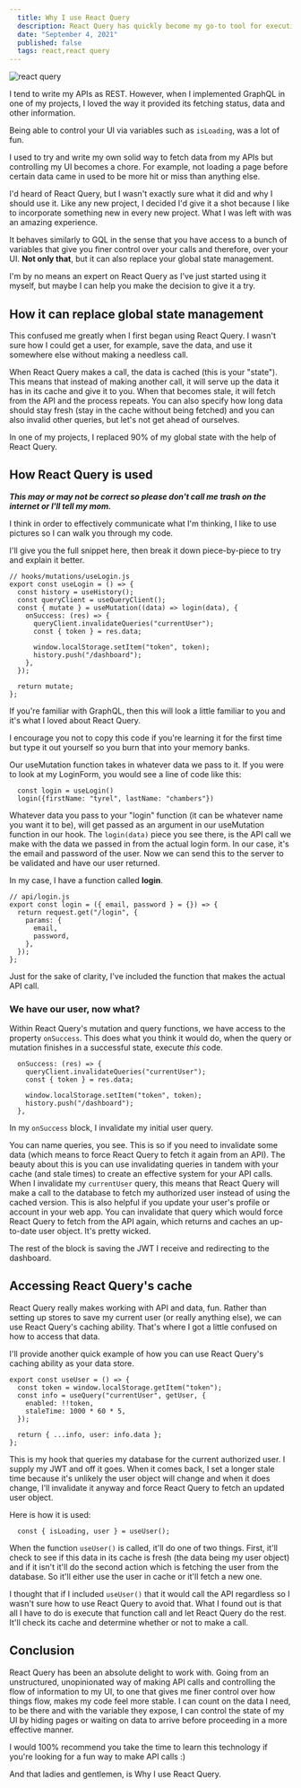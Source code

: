 ```yaml
---
  title: Why I use React Query
  description: React Query has quickly become my go-to tool for executing API calls
  date: "September 4, 2021"
  published: false
  tags: react,react query
---
```


![react query](/images/react-query.png)

I tend to write my APIs as REST. However, when I implemented GraphQL in one of my projects, I loved the way it provided its fetching status, data and other information.

Being able to control your UI via variables such as `isLoading`, was a lot of fun.

I used to try and write my own solid way to fetch data from my APIs but controlling my UI becomes a chore. For example, not loading a page before certain data came in used to be more hit or miss than anything else.

I'd heard of React Query, but I wasn't exactly sure what it did and why I should use it. Like any new project, I decided I'd give it a shot because I like to incorporate something new in every new project. What I was left with was an amazing experience.

It behaves similarly to GQL in the sense that you have access to a bunch of variables that give you finer control over your calls and therefore, over your UI. **Not only that**, but it can also replace your global state management.

I'm by no means an expert on React Query as I've just started using it myself, but maybe I can help you make the decision to give it a try.

## How it can replace global state management

This confused me greatly when I first began using React Query. I wasn't sure how I could get a user, for example, save the data, and use it somewhere else without making a needless call.

When React Query makes a call, the data is cached (this is your "state"). This means that instead of making another call, it will serve up the data it has in its cache and give it to you. When that becomes stale, it will fetch from the API and the process repeats. You can also specify how long data should stay fresh (stay in the cache without being fetched) and you can also invalid other queries, but let's not get ahead of ourselves.

In one of my projects, I replaced 90% of my global state with the help of React Query.

## How React Query is used

**_This may or may not be correct so please don't call me trash on the internet or I'll tell my mom._**

I think in order to effectively communicate what I'm thinking, I like to use pictures so I can walk you through my code.

I'll give you the full snippet here, then break it down piece-by-piece to try and explain it better.

```
// hooks/mutations/useLogin.js
export const useLogin = () => {
  const history = useHistory();
  const queryClient = useQueryClient();
  const { mutate } = useMutation((data) => login(data), {
    onSuccess: (res) => {
      queryClient.invalidateQueries("currentUser");
      const { token } = res.data;

      window.localStorage.setItem("token", token);
      history.push("/dashboard");
    },
  });

  return mutate;
};
```

If you're familiar with GraphQL, then this will look a little familiar to you and it's what I loved about React Query.

I encourage you not to copy this code if you're learning it for the first time but type it out yourself so you burn that into your memory banks.

Our useMutation function takes in whatever data we pass to it. If you were to look at my LoginForm, you would see a line of code like this:

```
  const login = useLogin()
  login({firstName: "tyrel", lastName: "chambers"})
```

Whatever data you pass to your "login" function (it can be whatever name you want it to be), will get passed as an argument in our useMutation function in our hook. The `login(data)` piece you see there, is the API call we make with the data we passed in from the actual login form. In our case, it's the email and password of the user. Now we can send this to the server to be validated and have our user returned.

In my case, I have a function called **login**.

```
// api/login.js
export const login = ({ email, password } = {}) => {
  return request.get("/login", {
    params: {
      email,
      password,
    },
  });
};
```

Just for the sake of clarity, I've included the function that makes the actual API call.

### We have our user, now what?

Within React Query's mutation and query functions, we have access to the property `onSuccess`. This does what you think it would do, when the query or mutation finishes in a successful state, execute _this_ code.

```
  onSuccess: (res) => {
    queryClient.invalidateQueries("currentUser");
    const { token } = res.data;

    window.localStorage.setItem("token", token);
    history.push("/dashboard");
  },

```

In my `onSuccess` block, I invalidate my initial user query.

You can name queries, you see. This is so if you need to invalidate some data (which means to force React Query to fetch it again from an API). The beauty about this is you can use invalidating queries in tandem with your cache (and stale times) to create an effective system for your API calls. When I invalidate my `currentUser` query, this means that React Query will make a call to the database to fetch my authorized user instead of using the cached version. This is also helpful if you update your user's profile or account in your web app. You can invalidate that query which would force React Query to fetch from the API again, which returns and caches an up-to-date user object. It's pretty wicked.

The rest of the block is saving the JWT I receive and redirecting to the dashboard.

## Accessing React Query's cache

React Query really makes working with API and data, fun. Rather than setting up stores to save my current user (or really anything else), we can use React Query's caching ability. That's where I got a little confused on how to access that data.

I'll provide another quick example of how you can use React Query's caching ability as your data store.

```
export const useUser = () => {
  const token = window.localStorage.getItem("token");
  const info = useQuery("currentUser", getUser, {
    enabled: !!token,
    staleTime: 1000 * 60 * 5,
  });

  return { ...info, user: info.data };
};
```

This is my hook that queries my database for the current authorized user. I supply my JWT and off it goes. When it comes back, I set a longer stale time because it's unlikely the user object will change and when it does change, I'll invalidate it anyway and force React Query to fetch an updated user object.

Here is how it is used:

```
  const { isLoading, user } = useUser();
```

When the function `useUser()` is called, it'll do one of two things. First, it'll check to see if this data in its cache is fresh (the data being my user object) and if it isn't it'll do the second action which is fetching the user from the database. So it'll either use the user in cache or it'll fetch a new one.

I thought that if I included `useUser()` that it would call the API regardless so I wasn't sure how to use React Query to avoid that. What I found out is that all I have to do is execute that function call and let React Query do the rest. It'll check its cache and determine whether or not to make a call.

## Conclusion

React Query has been an absolute delight to work with. Going from an unstructured, unopinionated way of making API calls and controlling the flow of information to my UI, to one that gives me finer control over how things flow, makes my code feel more stable. I can count on the data I need, to be there and with the variable they expose, I can control the state of my UI by hiding pages or waiting on data to arrive before proceeding in a more effective manner.

I would 100% recommend you take the time to learn this technology if you're looking for a fun way to make API calls :)

And that ladies and gentlemen, is Why I use React Query.
